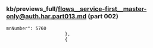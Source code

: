### kb/previews_full/flows__service-first__master-only@auth.har.part013.md (part 002)

```md
mnNumber": 5760
                      },
                      {

```

```
